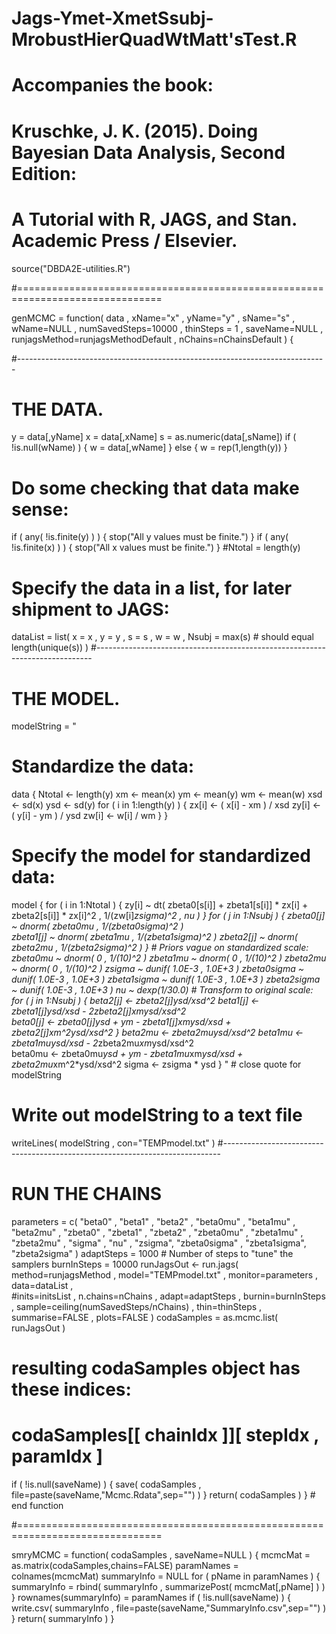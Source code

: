 # Jags-Ymet-XmetSsubj-MrobustHierQuadWtMatt'sTest.R 
# Accompanies the book:
#  Kruschke, J. K. (2015). Doing Bayesian Data Analysis, Second Edition: 
#  A Tutorial with R, JAGS, and Stan. Academic Press / Elsevier.

source("DBDA2E-utilities.R")

#===============================================================================

genMCMC = function( data , xName="x" , yName="y" , sName="s" , wName=NULL ,
                    numSavedSteps=10000 , thinSteps = 1 , saveName=NULL ,
                    runjagsMethod=runjagsMethodDefault , 
                    nChains=nChainsDefault ) { 

  #-----------------------------------------------------------------------------
  # THE DATA.
  y = data[,yName]
  x = data[,xName]
  s = as.numeric(data[,sName])
  if ( !is.null(wName) ) {
    w = data[,wName]
  } else {
    w = rep(1,length(y))
  }
  # Do some checking that data make sense:
  if ( any( !is.finite(y) ) ) { stop("All y values must be finite.") }
  if ( any( !is.finite(x) ) ) { stop("All x values must be finite.") }
  #Ntotal = length(y)
  # Specify the data in a list, for later shipment to JAGS:
  dataList = list(
    x = x ,
    y = y ,
    s = s ,
    w = w ,
    Nsubj = max(s)  # should equal length(unique(s))
  )
  #-----------------------------------------------------------------------------
  # THE MODEL.
  modelString = "
  # Standardize the data:
  data {
    Ntotal <- length(y)
    xm <- mean(x)
    ym <- mean(y)
    wm <- mean(w)
    xsd <- sd(x)
    ysd <- sd(y)
    for ( i in 1:length(y) ) {
      zx[i] <- ( x[i] - xm ) / xsd
      zy[i] <- ( y[i] - ym ) / ysd
      zw[i] <- w[i] / wm 
    }
  }
  # Specify the model for standardized data:
  model {
    for ( i in 1:Ntotal ) {
      zy[i] ~ dt( zbeta0[s[i]] + zbeta1[s[i]] * zx[i] + zbeta2[s[i]] * zx[i]^2 , 
                  1/(zw[i]*zsigma)^2 , nu )
    }
    for ( j in 1:Nsubj ) {
      zbeta0[j] ~ dnorm( zbeta0mu , 1/(zbeta0sigma)^2 )  
      zbeta1[j] ~ dnorm( zbeta1mu , 1/(zbeta1sigma)^2 )
      zbeta2[j] ~ dnorm( zbeta2mu , 1/(zbeta2sigma)^2 )
    }
    # Priors vague on standardized scale:
    zbeta0mu ~ dnorm( 0 , 1/(10)^2 )
    zbeta1mu ~ dnorm( 0 , 1/(10)^2 )
    zbeta2mu ~ dnorm( 0 , 1/(10)^2 )
    zsigma ~ dunif( 1.0E-3 , 1.0E+3 )
    zbeta0sigma ~ dunif( 1.0E-3 , 1.0E+3 )
    zbeta1sigma ~ dunif( 1.0E-3 , 1.0E+3 )
    zbeta2sigma ~ dunif( 1.0E-3 , 1.0E+3 )
    nu ~ dexp(1/30.0)
    # Transform to original scale:
    for ( j in 1:Nsubj ) {
      beta2[j] <- zbeta2[j]*ysd/xsd^2
      beta1[j] <- zbeta1[j]*ysd/xsd - 2*zbeta2[j]*xm*ysd/xsd^2  
      beta0[j] <- zbeta0[j]*ysd  + ym - zbeta1[j]*xm*ysd/xsd + zbeta2[j]*xm^2*ysd/xsd^2 
    }
    beta2mu <- zbeta2mu*ysd/xsd^2
    beta1mu <- zbeta1mu*ysd/xsd - 2*zbeta2mu*xm*ysd/xsd^2  
    beta0mu <- zbeta0mu*ysd  + ym - zbeta1mu*xm*ysd/xsd + zbeta2mu*xm^2*ysd/xsd^2 
    sigma <- zsigma * ysd
  }
  " # close quote for modelString
  # Write out modelString to a text file
  writeLines( modelString , con="TEMPmodel.txt" )
  #-----------------------------------------------------------------------------
  # RUN THE CHAINS
  parameters = c( "beta0" ,  "beta1" ,  "beta2" ,
                  "beta0mu" , "beta1mu" , "beta2mu" ,
                  "zbeta0" , "zbeta1" , "zbeta2" ,
                  "zbeta0mu" , "zbeta1mu" , "zbeta2mu" ,
                  "sigma" , "nu" , 
                  "zsigma", "zbeta0sigma" , "zbeta1sigma", "zbeta2sigma" )
  adaptSteps = 1000  # Number of steps to "tune" the samplers
  burnInSteps = 10000 
  runJagsOut <- run.jags( method=runjagsMethod ,
                          model="TEMPmodel.txt" , 
                          monitor=parameters , 
                          data=dataList ,  
                          #inits=initsList , 
                          n.chains=nChains ,
                          adapt=adaptSteps ,
                          burnin=burnInSteps , 
                          sample=ceiling(numSavedSteps/nChains) ,
                          thin=thinSteps ,
                          summarise=FALSE ,
                          plots=FALSE )
  codaSamples = as.mcmc.list( runJagsOut )
  # resulting codaSamples object has these indices: 
  #   codaSamples[[ chainIdx ]][ stepIdx , paramIdx ]

  if ( !is.null(saveName) ) {
    save( codaSamples , file=paste(saveName,"Mcmc.Rdata",sep="") )
  }
  return( codaSamples )
} # end function

#===============================================================================

smryMCMC = function(  codaSamples , 
                      saveName=NULL ) {
  mcmcMat = as.matrix(codaSamples,chains=FALSE)
  paramNames = colnames(mcmcMat)
  summaryInfo = NULL
  for ( pName in paramNames ) {
    summaryInfo = rbind( summaryInfo ,  summarizePost( mcmcMat[,pName] ) )
  }
  rownames(summaryInfo) = paramNames
  if ( !is.null(saveName) ) {
    write.csv( summaryInfo , file=paste(saveName,"SummaryInfo.csv",sep="") )
  }
  return( summaryInfo )
}
